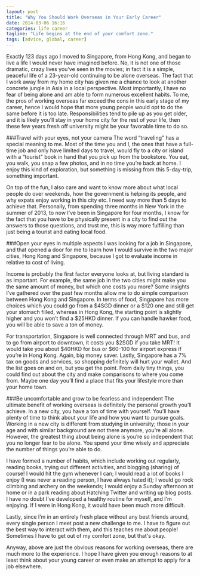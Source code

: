 ```yaml
---
layout: post
title: "Why You Should Work Overseas in Your Early Career"
date: 2014-03-06 16:16
categories: life career
tagline: "Life begins at the end of your comfort zone."
tags: [advice, global, career]
---
```


Exactly 123 days ago I moved to Singapore, from Hong Kong, and began to live a life I would never have imagined before. No, it is not one of those dramatic, crazy lives you’ve seen in the movies; in fact it is a simple, peaceful life of a 23-year-old continuing to be alone overseas. The fact that I work away from my home city has given me a chance to look at another concrete jungle in Asia in a local perspective. Most importantly, I have no fear of being alone and am able to form numerous excellent habits. To me, the pros of working overseas far exceed the cons in this early stage of my career, hence I would hope that more young people would opt to do the same before it is too late. Responsibilities tend to pile up as you get older, and it is likely you’ll stay in your home city for the rest of your life, then these few years fresh off university might be your favorable time to do so.

###Travel with your eyes, not your camera
The word “traveling" has a special meaning to me. Most of the time you and I, the ones that have a full-time job and only have limited days to travel, would fly to a city or island with a “tourist" book in hand that you pick up from the bookstore. You eat, you walk, you snap a few photos, and in no time you’re back at home. I enjoy this kind of exploration, but something is missing from this 5-day-trip, something important.

On top of the fun, I also care and want to know more about what local people do over weekends, how the government is helping its people, and why expats enjoy working in this city etc. I need way more than 5 days to achieve that. Personally, from spending three months in New York in the summer of 2013, to now I’ve been in Singapore for four months, I know for the fact that you have to be physically present in a city to find out the answers to those questions, and trust me, this is way more fulfilling than just being a tourist and eating local food.

###Open your eyes in multiple aspects
I was looking for a job in Singapore, and that opened a door for me to learn how I would survive in the two major cities, Hong Kong and Singapore, because I got to evaluate income in relative to cost of living.

Income is probably the first factor everyone looks at, but living standard is as important. For example, the same job in the two cities might make you the same amount of money, but which one costs you more? Some insights I’ve gathered over the past few months allow me to do simple comparison between Hong Kong and Singapore. In terms of food, Singapore has more choices which you could go from a $4SGD dinner or a $120 one and still get your stomach filled, whereas in Hong Kong, the starting point is slightly higher and you won’t find a $25HKD dinner. If you can handle hawker food, you will be able to save a ton of money.

For transportation, Singapore is well connected through MRT and bus, and to go from airport to downtown, it costs you $2SGD if you take MRT! It would take you about $40HKD for bus or $60-100 for airport express if you’re in Hong Kong. Again, big money saver. Lastly, Singapore has a 7% tax on goods and services, so shopping definitely will hurt your wallet. And the list goes on and on, but you get the point. From daily tiny things, you could find out about the city and make comparisons to where you come from. Maybe one day you’ll find a place that fits your lifestyle more than your home town.

###Be uncomfortable and grow to be fearless and independent
The ultimate benefit of working overseas is definitely the personal growth you’ll achieve. In a new city, you have a ton of time with yourself. You’ll have plenty of time to think about your life and how you want to pursue goals. Working in a new city is different from studying in university; those in your age and with similar background are not there anymore, you’re all alone. However, the greatest thing about being alone is you’re so independent that you no longer fear to be alone. You spend your time wisely and appreciate the number of things you’re able to do.

I have formed a number of habits, which include working out regularly, reading books, trying out different activities, and blogging (sharing) of course! I would hit the gym whenever I can; I would read a lot of books I enjoy (I was never a reading person, I have always hated it); I would go rock climbing and archery on the weekends; I would enjoy a Sunday afternoon at home or in a park reading about Hatching Twitter and writing up blog posts. I have no doubt I’ve developed a healthy routine for myself, and I'm enjoying. If I were in Hong Kong, it would have been much more difficult.

Lastly, since I’m in an entirely fresh place without any best friends around, every single person I meet post a new challenge to me. I have to figure out the best way to interact with them, and this teaches me about people! Sometimes I have to get out of my comfort zone, but that's okay.

Anyway, above are just the obvious reasons for working overseas, there are much more to the experience. I hope I have given you enough reasons to at least think about your young career or even make an attempt to apply for a job elsewhere.